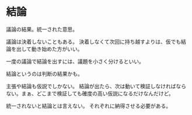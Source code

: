# 結論

議論の結果。統一された意思。

議論は決着しないこともある。
決着しなくて次回に持ち越すよりは、仮でも結論を出して動き始めた方がいい。

一度の議論で結論を出すには、議題を小さく分けるといい。

結論というのは判断の結果かも。

主張や結論も仮説でしかない。
結論が出たら、次は動いて検証しなければならない。まぁ、どこまで検証しても確度の高い仮説になるだけなんだけど。

統一されないと結論とは言えない。
それぞれに納得させる必要がある。
